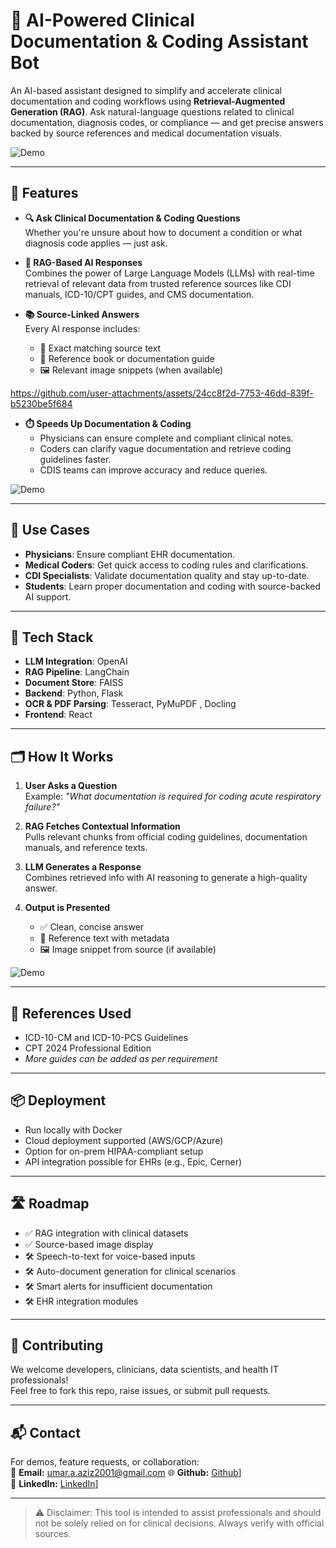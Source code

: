 # 🧠 AI-Powered Clinical Documentation & Coding Assistant Bot

An AI-based assistant designed to simplify and accelerate clinical documentation and coding workflows using **Retrieval-Augmented Generation (RAG)**. Ask natural-language questions related to clinical documentation, diagnosis codes, or compliance — and get precise answers backed by source references and medical documentation visuals.


![Demo](https://files.catbox.moe/5na67n.png)


---

## 🚀 Features

- **🔍 Ask Clinical Documentation & Coding Questions**  
  Whether you're unsure about how to document a condition or what diagnosis code applies — just ask.  

- **🤖 RAG-Based AI Responses**  
  Combines the power of Large Language Models (LLMs) with real-time retrieval of relevant data from trusted reference sources like CDI manuals, ICD-10/CPT guides, and CMS documentation.

- **📚 Source-Linked Answers**  
  Every AI response includes:
  - 📄 Exact matching source text  
  - 📘 Reference book or documentation guide  
  - 🖼️ Relevant image snippets (when available)



https://github.com/user-attachments/assets/24cc8f2d-7753-46dd-839f-b5230be5f684



- **⏱️ Speeds Up Documentation & Coding**  
  - Physicians can ensure complete and compliant clinical notes.  
  - Coders can clarify vague documentation and retrieve coding guidelines faster.  
  - CDIS teams can improve accuracy and reduce queries.


![Demo](https://files.catbox.moe/c36h89.png)


---

## 💼 Use Cases

- **Physicians**: Ensure compliant EHR documentation.  
- **Medical Coders**: Get quick access to coding rules and clarifications.  
- **CDI Specialists**: Validate documentation quality and stay up-to-date.  
- **Students**: Learn proper documentation and coding with source-backed AI support.

---

## 🧰 Tech Stack

- **LLM Integration**: OpenAI 
- **RAG Pipeline**: LangChain 
- **Document Store**: FAISS 
- **Backend**: Python, Flask  
- **OCR & PDF Parsing**: Tesseract, PyMuPDF , Docling 
- **Frontend**: React 

---

## 🗂️ How It Works

1. **User Asks a Question**  
   Example: _"What documentation is required for coding acute respiratory failure?"_

2. **RAG Fetches Contextual Information**  
   Pulls relevant chunks from official coding guidelines, documentation manuals, and reference texts.

3. **LLM Generates a Response**  
   Combines retrieved info with AI reasoning to generate a high-quality answer.

4. **Output is Presented**  
   - ✅ Clean, concise answer  
   - 🔗 Reference text with metadata  
   - 🖼️ Image snippet from source (if available)
  

![Demo](https://files.catbox.moe/n4u14w.png)


---

## 📖 References Used

- ICD-10-CM and ICD-10-PCS Guidelines  
- CPT 2024 Professional Edition  
- *More guides can be added as per requirement*

---

## 📦 Deployment

- Run locally with Docker  
- Cloud deployment supported (AWS/GCP/Azure)  
- Option for on-prem HIPAA-compliant setup  
- API integration possible for EHRs (e.g., Epic, Cerner)

---

## 🛣️ Roadmap

- ✅ RAG integration with clinical datasets  
- ✅ Source-based image display  
- 🛠️ Speech-to-text for voice-based inputs  
- 🛠️ Auto-document generation for clinical scenarios  
- 🛠️ Smart alerts for insufficient documentation  
- 🛠️ EHR integration modules

---

## 🤝 Contributing

We welcome developers, clinicians, data scientists, and health IT professionals!  
Feel free to fork this repo, raise issues, or submit pull requests.

---

## 📬 Contact

For demos, feature requests, or collaboration:  
📧 **Email:** umar.a.aziz2001@gmail.com 
🌐 **Github:** [Github](https://github.com/Umarocks)]  
📘 **LinkedIn:** [LinkedIn](https://linkedin.com/in/umarocks/)]

---

> ⚠️ Disclaimer: This tool is intended to assist professionals and should not be solely relied on for clinical decisions. Always verify with official sources.
